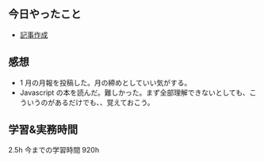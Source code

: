 ## 今日やったこと

- [記事作成](https://qiita.com/parkon_hhs/items/bafb3ef83f39cd57ab91)

## 感想

- 1 月の月報を投稿した。月の締めとしていい気がする。
- Javascript の本を読んだ。難しかった。まず全部理解できないとしても、こういうのがあるだけでも、、覚えておこう。

## 学習&実務時間

2.5h
今までの学習時間 920h
